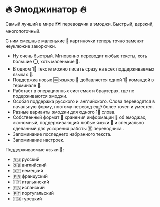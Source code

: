 # 🔥 Эмоджинатор 🔥
Самый лучший в мире 🗺 переводчик в эмоджи. Быстрый, дерзкий, многопоточный. 

С ним смешные маленькие 👧 картиночки теперь точно заменят неуклюжие закорючки.

* Ну очень быстрый. Мгновенно переводит любые тексты, хоть большие ⭕, хоть маленькие 🦐.
* В одном 1⃣  тексте можно писать сразу на всех поддерживаемых языках 👅.
* Поддержка новых 🆕 языков 👅 добавляется одной 1⃣  командой в терминале 🏧.
* Работает в операционных системах и браузерах, где не подерживаются эмоджи.
* Особая поддержка русского и английского. Слова переводятся в начальную форму, поэтому перевод ещё более точен и уместен.
* Разные варианты эмоджи для одного 1⃣  слова.
* Собственный формат 📀 хранения информации 💁 об эмоджах, экономный, поддерживающий любые языки 👅 и специально сделанный для ускорения работы 🈺 переводчика .
* Запоминание последнего набранного текста.
* Запоминание настроек.

Поддерживаемые языки 👅:
* 🇷🇺 русский
* 🇬🇧 английский
* 🇩🇪 немецкий
* 🇫🇷 француский
* 🇮🇹 итальянский
* 🇪🇸 испанский
* 🇵🇹 португальский
* 🇹🇷 турецкий